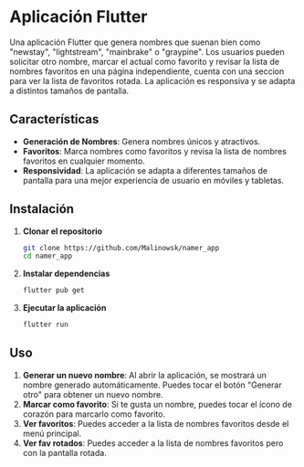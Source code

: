 # Aplicación Flutter

Una aplicación Flutter que genera nombres que suenan bien como "newstay", "lightstream", "mainbrake" o "graypine". Los usuarios pueden solicitar otro nombre, marcar el actual como favorito y revisar la lista de nombres favoritos en una página independiente, cuenta con una seccion para ver la lista de favoritos rotada. La aplicación es responsiva y se adapta a distintos tamaños de pantalla.

## Características

- **Generación de Nombres**: Genera nombres únicos y atractivos.
- **Favoritos**: Marca nombres como favoritos y revisa la lista de nombres favoritos en cualquier momento.
- **Responsividad**: La aplicación se adapta a diferentes tamaños de pantalla para una mejor experiencia de usuario en móviles y tabletas.

## Instalación

1. **Clonar el repositorio**
    ```sh
    git clone https://github.com/Malinowsk/namer_app
    cd namer_app
    ```

2. **Instalar dependencias**
    ```sh
    flutter pub get
    ```

3. **Ejecutar la aplicación**
    ```sh
    flutter run
    ```

## Uso

1. **Generar un nuevo nombre**: Al abrir la aplicación, se mostrará un nombre generado automáticamente. Puedes tocar el botón "Generar otro" para obtener un nuevo nombre.
2. **Marcar como favorito**: Si te gusta un nombre, puedes tocar el ícono de corazón para marcarlo como favorito.
3. **Ver favoritos**: Puedes acceder a la lista de nombres favoritos desde el menú principal.
4. **Ver fav rotados**: Puedes acceder a la lista de nombres favoritos pero con la pantalla rotada.